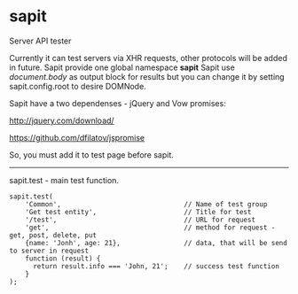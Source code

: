 sapit
=====

Server API tester

Currently it can test servers via XHR requests, other protocols will be added in future.
Sapit provide one global namespace **sapit**
Sapit use _document.body_ as output block for results but you can change it by setting sapit.config.root to desire DOMNode.

Sapit have a two dependenses - jQuery and Vow promises:

http://jquery.com/download/

https://github.com/dfilatov/jspromise

So, you must add it to test page before sapit.

***

sapit.test - main test function.

    sapit.test(
        'Common',                               // Name of test group
        'Get test entity',                      // Title for test
        '/test',                                // URL for request
        'get',                                  // method for request - get, post, delete, put
        {name: 'Jonh', age: 21},                // data, that will be send to server in request
        function (result) {
          return result.info === 'John, 21';    // success test function
        }                                     
    ); 

